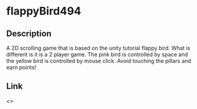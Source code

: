 # flappyBird494
## Description
A 2D scrolling game that is based on the unity tutorial flappy bird. What is different is it is a 2 player game. The pink bird is controlled by space and the yellow bird is controlled by mouse click. Avoid touching the pillars and earn points!

## Link
<>
